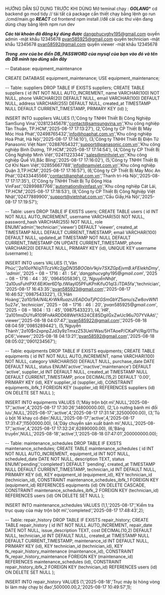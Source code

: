 HƯỚNG DẪN SỬ DỤNG TRƯỚC KHI DÙNG
Mở teminal chạy :
***GOLANG****
cd backend
go mod tidy // tải tất cả package cần thiết
chạy bằng lệnh go run ./cmd/main.go
***REACT***
cd frontend
npm install //để cài các thư viện đang dùng
chạy bằng lệnh npm run dev

***Các tài khoản đã đăng ký dùng được*** 
dangphucvghy195@gmail.com  quyền admin -mật khẩu 12345678
pvan585925@gmail.com       quyền technician -mật khẩu 12345678
pvan58592@gmail.com        quyền viewer -mật khẩu 12345678


***Trong .env của be điền DB_PASSWORD của mysql của bạn vào đó và tên db***
***DB mình tạo dùng sẵn đây***

-- Database: equipment_maintenance

CREATE DATABASE equipment_maintenance;
USE equipment_maintenance;

-- Table: suppliers
DROP TABLE IF EXISTS suppliers;
CREATE TABLE suppliers (
  id INT NOT NULL AUTO_INCREMENT,
  name VARCHAR(100) NOT NULL,
  phone VARCHAR(20) DEFAULT NULL,
  email VARCHAR(100) DEFAULT NULL,
  address VARCHAR(255) DEFAULT NULL,
  created_at TIMESTAMP NULL DEFAULT CURRENT_TIMESTAMP,
  PRIMARY KEY (id)
);

INSERT INTO suppliers VALUES
(1,'Công ty TNHH Thiết Bị Công Nghiệp SamSung Vina','02812345678','contact@samsungvina.vn','Khu công nghiệp Tân Thuận, TP.HCM','2025-08-17 17:13:27'),
(2,'Công ty CP Thiết Bị Máy Móc Hoà Phát','02498765432','info@hoaphat.com.vn','Khu công nghiệp Hoà Phát, Hà Nội','2025-08-17 17:14:10'),
(3,'Công ty TNHH Thiết Bị Điện Tử Panasonic Việt Nam','02887654321','support@panasonic.com.vn','Khu công nghiệp Bình Dương, TP.HCM','2025-08-17 17:14:54'),
(4,'Công ty CP Thiết Bị Công Nghiệp Minh Việt','02411223344','sales@minhviet.vn','Khu công nghiệp Quế Võ,Bắc Bling','2025-08-17 17:16:02'),
(5,'Công ty TNHH Thiết Bị Cơ Khí Nam Việt','02855667788','info@namviet.com.vn','Khu công nghiệp Quận 3,TP.HCM','2025-08-17 17:16:57'),
(6,'Công ty CP Thiết Bị Máy Móc An Phát','02433445566','contact@anphat.com.vn','Thanh trì-Hà Nội','2025-08-17 17:17:35'),
(7,'Công ty TNHH Thiết Bị Tự Động Hóa VinFast','02899887766','automation@vinfast.vn','Khu công nghiệp Cát Lái, TP.HCM','2025-08-17 17:18:53'),
(8,'Công ty CP Thiết Bị Công Nghiệp Việt Nhật','02477889900','support@vietnhat.com.vn','Cầu Giấy,Hà Nội','2025-08-17 17:19:57');

-- Table: users
DROP TABLE IF EXISTS users;
CREATE TABLE users (
  id INT NOT NULL AUTO_INCREMENT,
  username VARCHAR(50) NOT NULL,
  password_hash VARCHAR(255) NOT NULL,
  role ENUM('admin','technician','viewer') DEFAULT 'viewer',
  created_at TIMESTAMP NULL DEFAULT CURRENT_TIMESTAMP,
  email VARCHAR(100) DEFAULT NULL,
  updated_at TIMESTAMP NOT NULL DEFAULT CURRENT_TIMESTAMP ON UPDATE CURRENT_TIMESTAMP,
  phone VARCHAR(20) DEFAULT NULL,
  PRIMARY KEY (id),
  UNIQUE KEY username (username)
);

INSERT INTO users VALUES
(1,'Văn Phúc','$2a$10$oYN/q7lTczVKc2jgDN35BOOblv1kjiv7SXZGpEjvmB.kFEIekhDmy','admin','2025-08-17 16:41:54','dangphucvghy195@gmail.com','2025-08-17 16:44:35','0964505836'),
(2,'Nguyễn Nhật','$2a$10$usFuhtPXf.6EiKler6D1p.tWIayl05PFuKPnKifuO1qI3.iTDA5fa','technician','2025-08-17 16:43:35','pvan585923@gmail.com','2025-08-17 16:46:52','0987543322'),
(3,'Hán Hoàng','$2a$10$/9A/N4LKrWkRuazrJ/EADOaTjPCGSmGbYZ5anu/sZw8ovWN15u27e','technician','2025-08-17 16:46:20','pvan585925@gmail.com','2025-08-18 04:13:45','0987543323'),
(4,'HR','$2a$10$1msDUYuR109FnAkRDD68WeYAS24CE8SDgilGxZwUc96u707YVAAti','viewer','2025-08-18 04:07:47','pvan585922@gmail.com','2025-08-18 08:04:59','0985289442'),
(5,'Nguyễn Thành','$2a$10$n2xpnpZJd3y9zTmxzZ53UeI/Was/5HTAoeP/CKaPV/Rg/01TtupC6','viewer','2025-08-18 04:13:21','pvan58592@gmail.com','2025-08-18 08:05:02','0901234567');

-- Table: equipments
DROP TABLE IF EXISTS equipments;
CREATE TABLE equipments (
  id INT NOT NULL AUTO_INCREMENT,
  name VARCHAR(100) NOT NULL,
  category VARCHAR(50) DEFAULT NULL,
  purchase_date DATE DEFAULT NULL,
  status ENUM('active','inactive','maintenance') DEFAULT 'active',
  supplier_id INT DEFAULT NULL,
  created_at TIMESTAMP NULL DEFAULT CURRENT_TIMESTAMP,
  price DECIMAL(15,2) DEFAULT '0.00',
  PRIMARY KEY (id),
  KEY supplier_id (supplier_id),
  CONSTRAINT equipments_ibfk_1 FOREIGN KEY (supplier_id) REFERENCES suppliers (id) ON DELETE SET NULL
);

INSERT INTO equipments VALUES
(1,'Máy trộn bột mì',NULL,'2025-08-17','active',4,'2025-08-17 17:30:26',14800000.00),
(2,'Lò nướng bánh mì đối lưu',NULL,'2025-08-17','active',4,'2025-08-17 17:31:14',32500000.00),
(3,'Tủ ủ bột 16 khay có điện',NULL,'2025-08-17','active',4,'2025-08-17 17:31:47',11500000.00),
(4,'Dây chuyền sản xuất bánh mì',NULL,'2025-08-17','active',4,'2025-08-17 17:32:24',62890000.00),
(6,'Băng truyền',NULL,'2025-08-18','active',1,'2025-08-18 07:47:01',200000000.00);

-- Table: maintenance_schedules
DROP TABLE IF EXISTS maintenance_schedules;
CREATE TABLE maintenance_schedules (
  id INT NOT NULL AUTO_INCREMENT,
  equipment_id INT NOT NULL,
  scheduled_date DATE NOT NULL,
  description TEXT,
  status ENUM('pending','completed') DEFAULT 'pending',
  created_at TIMESTAMP NULL DEFAULT CURRENT_TIMESTAMP,
  technician_id INT DEFAULT NULL,
  PRIMARY KEY (id),
  KEY equipment_id (equipment_id),
  KEY technician_id (technician_id),
  CONSTRAINT maintenance_schedules_ibfk_1 FOREIGN KEY (equipment_id) REFERENCES equipments (id) ON DELETE CASCADE,
  CONSTRAINT maintenance_schedules_ibfk_2 FOREIGN KEY (technician_id) REFERENCES users (id) ON DELETE SET NULL
);

INSERT INTO maintenance_schedules VALUES
(1,1,'2025-08-17','Kiểm tra trục quay của máy trộn bột mì','completed','2025-08-17 17:48:43',2);

-- Table: repair_history
DROP TABLE IF EXISTS repair_history;
CREATE TABLE repair_history (
  id INT NOT NULL AUTO_INCREMENT,
  repair_date DATE NOT NULL,
  issue_description TEXT,
  cost DECIMAL(10,2) DEFAULT NULL,
  technician_id INT DEFAULT NULL,
  created_at TIMESTAMP NULL DEFAULT CURRENT_TIMESTAMP,
  maintenance_id INT DEFAULT NULL,
  PRIMARY KEY (id),
  KEY technician_id (technician_id),
  KEY fk_repair_history_maintenance (maintenance_id),
  CONSTRAINT fk_repair_history_maintenance FOREIGN KEY (maintenance_id) REFERENCES maintenance_schedules (id),
  CONSTRAINT repair_history_ibfk_2 FOREIGN KEY (technician_id) REFERENCES users (id) ON DELETE SET NULL
);

INSERT INTO repair_history VALUES
(1,'2025-08-18','Trục máy bị hỏng vòng bi làm máy chạy bị đao',500000.00,2,'2025-08-17 10:49:57',1);

